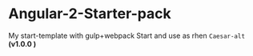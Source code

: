 # Angular-2-Starter-pack
My start-template with gulp+webpack
Start and use as rhen `Caesar-alt` **(v1.0.0 )**
